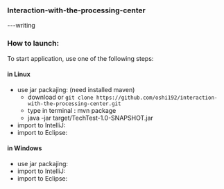 ### Interaction-with-the-processing-center
---writing
### How to launch:
To start application, use one of the following steps:
#### in Linux
 - use jar packajing: (need installed maven) 
    - download or ```git clone https://github.com/oshi192/interaction-with-the-processing-center.git```
    - type in terminal : mvn package
    - java -jar target/TechTest-1.0-SNAPSHOT.jar  
 - import to IntelliJ: 
 - import to Eclipse: 
#### in Windows
 - use jar packajing:
 - import to IntelliJ: 
 - import to Eclipse: 

